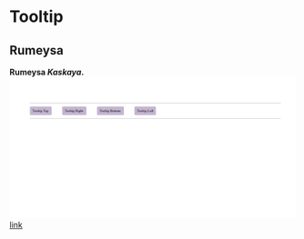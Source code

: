 # Tooltip
## Rumeysa

**Rumeysa *Kaskaya*.** 
![appView](https://github.com/kyarmeysa/Tooltip/blob/master/img/appView.png)
[link](http://macityildirim.cf)
